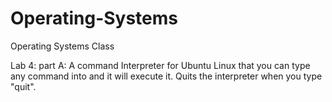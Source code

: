 # Operating-Systems
Operating Systems Class

Lab 4: 
  part A: A command Interpreter for Ubuntu Linux that you can type any command into and it will execute it. Quits the interpreter when you type "quit".
